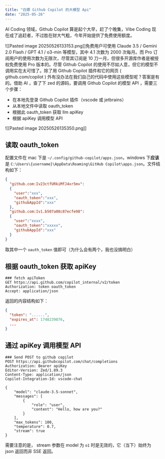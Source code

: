```yaml
---
title: "白嫖 Github Copilot 的大模型 Api"
date: "2025-05-26"
---
```


AI Coding 领域，Github Copilot 算是起个大早，赶了个晚集，Vibe Coding 现在成了追赶者，不过胜在财大气粗，今年开始提供了免费使用额度。

![[Pasted image 20250526133153.png]]免费用户可使用 Claude 3.5 / Gemini 2.0 Flash / GPT 4.1 / o3-min 等模型，其中 4.1 次数为 2000 次每月。而 Pro 订阅用户的使用次数为无限次，尽管其订阅是 10 刀一月，但很多开源库作者是被授权免费使用 Pro 版本的。尽管 Github Copilot 的使用不尽如人意，但它的模型不调用实在太可惜了。除了用 Github Copilot 插件和它的网页 ( github.com/copilot ) 外有没办法在我们自己的代码中使用这些模型呢？答案是有的。借助 AI ，查了下 zed 的源码，要调用 Github Copilot 的模型 API ，需要三个步骤：

- 在本地先登录 Github Copilot 插件（vscode 或 jetbrains）
- 从本地文件中读取 oauth_token 
- 根据此  oauth_token 获取 llm apiKey
- 根据 apiKey 调用模型 API

![[Pasted image 20250526135350.png]]
## 读取 oauth_token

配置文件在 mac 下是 `~/.config/github-copilot/apps.json`，windows 下**应该**是 `C:\Users\{username}\AppData\Roaming\GitHub Copilot\apps.json`。文件结构如下：

```json
{
  "github.com:Iv23ctfURkiMfJ4xr5mv":
  {
    "user":"xxx",
    "oauth_token":"xxx",
    "githubAppId":"xxx"
  },
  "github.com:Iv1.b507a08c87ecfe98":
  {
    "user":"xxxx",
    "oauth_token":"xxxxx",
    "githubAppId":"xxx"
  }
}
````

取其中一个 `oauth_token` 值即可（为什么会有两个，我也没搞明白）

## 根据 oauth_token 获取 apiKey

```http
### fetch apiToken  
GET https://api.github.com/copilot_internal/v2/token  
Authorization: token oauth_token  
Accept: application/json
```

返回的内容结构如下：
```json
{
  "token": "......",
  "expires_at": 1748239876,
  ...
}
```

## 通过 apiKey 调用模型 API

```http
### Send POST to github copilot  
POST https://api.githubcopilot.com/chat/completions  
Authorization: Bearer apiKey 
Editor-Version: Zed/1.89.3  
Content-Type: application/json  
Copilot-Integration-Id: vscode-chat

{
	"model": "claude-3.5-sonnet",
	"messages": [
		{
			"role": "user",
			"content": "Hello, how are you?"
		}
	],
	"max_tokens": 100,
	"temperature": 0.7,
	"stream": true
}
```

需要注意的是， stream 参数在 model 为 `o1` 时是无效的，它（当下）始终为 json 返回而非 SSE 返回。

